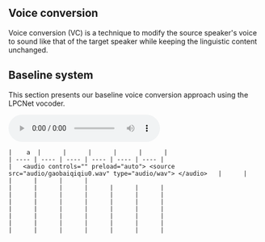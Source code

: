 ## Voice conversion

Voice conversion (VC) is a technique to modify the source speaker's voice to sound like that of the target speaker while keeping the linguistic content unchanged.

## Baseline system

This section presents our baseline voice conversion approach using the LPCNet vocoder.

<audio controls="" preload="auto">
    <source src="audio/gaobaiqiqiu0.wav" type="audio/wav">
</audio>

```
|    a  |      |      |      |      |      |
| ---- | ---- | ---- | ---- | ---- | ---- |
|   <audio controls="" preload="auto"> <source src="audio/gaobaiqiqiu0.wav" type="audio/wav"> </audio>   |      |      |      |      |      |
|      |      |      |      |      |      |
|      |      |      |      |      |      |
|      |      |      |      |      |      |
|      |      |      |      |      |      |
|      |      |      |      |      |      |
|      |      |      |      |      |      |
|      |      |      |      |      |      |
```
